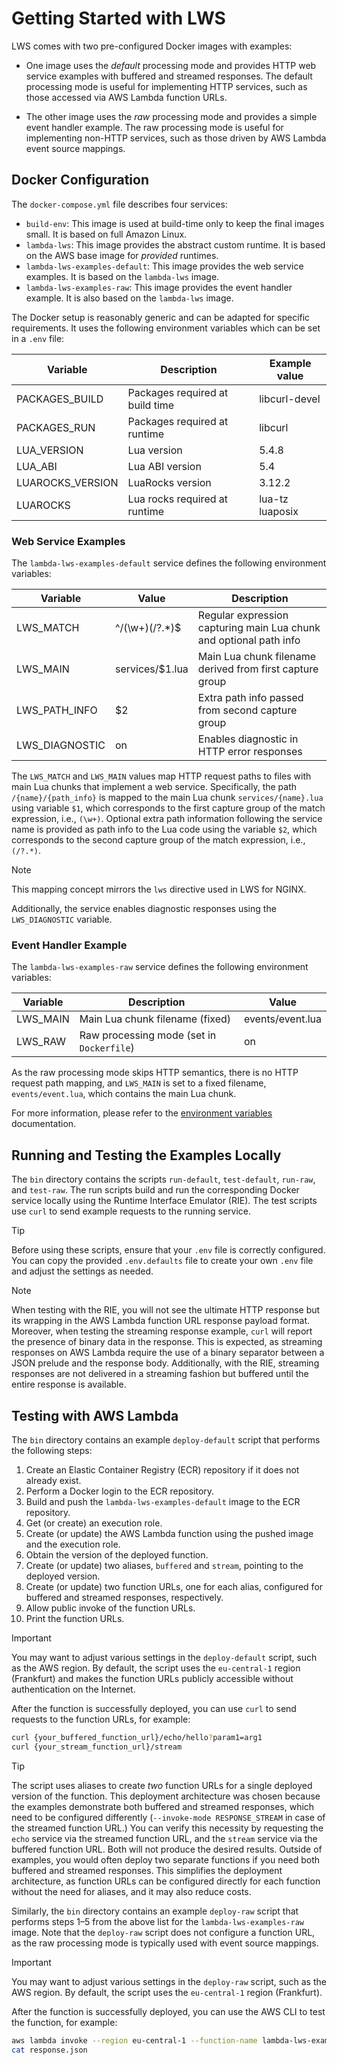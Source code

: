 # Getting Started with LWS

LWS comes with two pre-configured Docker images with examples:

* One image uses the *default* processing mode and provides HTTP web service examples with buffered
and streamed responses. The default processing mode is useful for implementing HTTP services, such
as those accessed via AWS Lambda function URLs.

* The other image uses the *raw* processing mode and provides a simple event handler example. The
raw processing mode is useful for implementing non-HTTP services, such as those driven by AWS
Lambda event source mappings. 


## Docker Configuration

The `docker-compose.yml` file describes four services:

* `build-env`: This image is used at build-time only to keep the final images small. It is based on
full Amazon Linux.
* `lambda-lws`: This image provides the abstract custom runtime. It is based on the AWS base image
for *provided* runtimes.
* `lambda-lws-examples-default`: This image provides the web service examples. It is based on the
`lambda-lws` image.
* `lambda-lws-examples-raw`: This image provides the event handler example. It is also based on
the `lambda-lws` image.

The Docker setup is reasonably generic and can be adapted for specific requirements. It uses
the following environment variables which can be set in a `.env` file:

| Variable          | Description                      | Example value    |
| ----------------- | -------------------------------- | ---------------- |
| PACKAGES_BUILD    | Packages required at build time  | libcurl-devel    |
| PACKAGES_RUN      | Packages required at runtime     | libcurl          |
| LUA_VERSION       | Lua version                      | 5.4.8            |
| LUA_ABI           | Lua ABI version                  | 5.4              |
| LUAROCKS_VERSION  | LuaRocks version                 | 3.12.2           |
| LUAROCKS          | Lua rocks required at runtime    | lua-tz luaposix  |


### Web Service Examples

The `lambda-lws-examples-default` service defines the following environment variables:

| Variable        | Value             | Description                                                         |
| --------------- | ----------------- | ------------------------------------------------------------------- |
| LWS_MATCH       | ^/(\w+)(/?.*)$    | Regular expression capturing main Lua chunk and optional path info  |
| LWS_MAIN        | services/$1.lua   | Main Lua chunk filename derived from first capture group            |
| LWS_PATH_INFO   | $2                | Extra path info passed from second capture group                    |
| LWS_DIAGNOSTIC  | on                | Enables diagnostic in HTTP error responses                          |

The `LWS_MATCH` and `LWS_MAIN` values map HTTP request paths to files with main Lua chunks that
implement a web service. Specifically, the path `/{name}/{path_info}` is mapped to the main Lua
chunk `services/{name}.lua` using variable `$1`, which corresponds to the first capture group of
the match expression, i.e., `(\w+)`. Optional extra path information following the service name is
provided as path info to the Lua code using the variable `$2`, which corresponds to the second
capture group of the match expression, i.e., `(/?.*)`.

> [!NOTE]
> This mapping concept mirrors the `lws` directive used in LWS for NGINX.

Additionally, the service enables diagnostic responses using the `LWS_DIAGNOSTIC` variable.


### Event Handler Example

The `lambda-lws-examples-raw` service defines the following environment variables:

| Variable        | Description                                | Value             |
| --------------- | ------------------------------------------ | ----------------- |
| LWS_MAIN        | Main Lua chunk filename (fixed)            | events/event.lua  |
| LWS_RAW         | Raw processing mode (set in `Dockerfile`)  | on                |

As the raw processing mode skips HTTP semantics, there is no HTTP request path mapping, and
`LWS_MAIN` is set to a fixed filename, `events/event.lua`, which contains the main Lua chunk.

For more information, please refer to the [environment variables](EnvironmentVariables.md)
documentation.


## Running and Testing the Examples Locally

The `bin` directory contains the scripts `run-default`, `test-default`, `run-raw`, and
`test-raw`. The run scripts build and run the corresponding Docker service locally using the
Runtime Interface Emulator (RIE). The test scripts use `curl` to send example requests to the
running service.

> [!TIP]
> Before using these scripts, ensure that your `.env` file is correctly configured. You can copy
> the provided `.env.defaults` file to create your own `.env` file and adjust the settings as
> needed.

> [!NOTE]
> When testing with the RIE, you will not see the ultimate HTTP response but its wrapping in the
> AWS Lambda function URL response payload format. Moreover, when testing the streaming response
> example, `curl` will report the presence of binary data in the response. This is expected, as
> streaming responses on AWS Lambda require the use of a binary separator between a JSON prelude
> and the response body. Additionally, with the RIE, streaming responses are not delivered in a
> streaming fashion but buffered until the entire response is available.


## Testing with AWS Lambda

The `bin` directory contains an example `deploy-default` script that performs the following steps:

1.  Create an Elastic Container Registry (ECR) repository if it does not already exist.
2.  Perform a Docker login to the ECR repository.
3.  Build and push the `lambda-lws-examples-default` image to the ECR repository.
4.  Get (or create) an execution role.
5.  Create (or update) the AWS Lambda function using the pushed image and the execution role.
6.  Obtain the version of the deployed function.
7.  Create (or update) two aliases, `buffered` and `stream`, pointing to the deployed version.
8.  Create (or update) two function URLs, one for each alias, configured for buffered and streamed
    responses, respectively.
9.  Allow public invoke of the function URLs.
10. Print the function URLs.

> [!IMPORTANT]
> You may want to adjust various settings in the `deploy-default` script, such as the AWS region.
> By default, the script uses the `eu-central-1` region (Frankfurt) and makes the function URLs
> publicly accessible without authentication on the Internet.

After the function is successfully deployed, you can use `curl` to send requests to the function
URLs, for example:

```sh
curl {your_buffered_function_url}/echo/hello?param1=arg1
curl {your_stream_function_url}/stream
```

> [!TIP]
> The script uses aliases to create *two* function URLs for a single deployed version of the
> function. This deployment architecture was chosen because the examples demonstrate both buffered
> and streamed responses, which need to be configured differently (`--invoke-mode RESPONSE_STREAM`
> in case of the streamed function URL.) You can verify this necessity by requesting the `echo`
> service via the streamed function URL, and the `stream` service via the buffered function URL.
> Both will not produce the desired results. Outside of examples, you would often deploy two
> separate functions if you need both buffered and streamed responses. This simplifies the
> deployment architecture, as function URLs can be configured directly for each function without
> the need for aliases, and it may also reduce costs.

Similarly, the `bin` directory contains an example `deploy-raw` script that performs steps 1–5 from
the above list for the `lambda-lws-examples-raw` image. Note that the `deploy-raw` script does not
configure a function URL, as the raw processing mode is typically used with event source mappings.

> [!IMPORTANT]
> You may want to adjust various settings in the `deploy-raw` script, such as the AWS region.
> By default, the script uses the `eu-central-1` region (Frankfurt).

After the function is successfully deployed, you can use the AWS CLI to test the function, for
example:

```sh
aws lambda invoke --region eu-central-1 --function-name lambda-lws-examples-raw --cli-binary-format raw-in-base64-out --payload '{"confirm": true}' response.json
cat response.json
```
